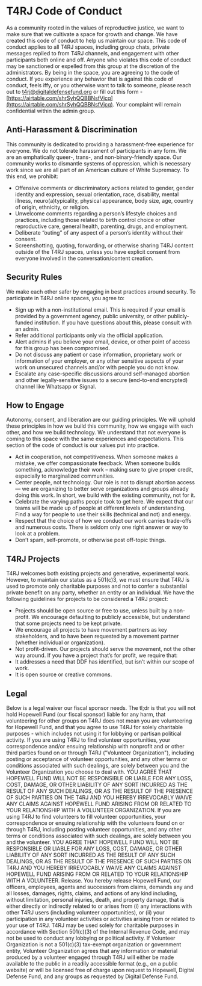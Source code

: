 # T4RJ Code of Conduct

As a community rooted in the values of reproductive justice, we want to make sure that we cultivate a space for growth and change. We have created this code of conduct to help us maintain our space.
This code of conduct applies to all T4RJ spaces, including group chats, private messages replied to from T4RJ channels, and engagement with other participants both online and off. Anyone who violates this code of conduct may be sanctioned or expelled from this group at the discretion of the administrators. By being in the space, you are agreeing to the code of conduct.
If you experience any behavior that is against this code of conduct, feels iffy, or you otherwise want to talk to someone, please reach out to [t4rj@digitaldefensefund.org](mailto:t4rj@digitaldefensefund.org) or fill out this form -[https://airtable.com/shrSyhQQBBNsfVjcq](https://airtable.com/shrSyhQQBBNsfVjcq). Your complaint will remain confidential within the admin group.
## Anti-Harassment & Discrimination
This community is dedicated to providing a harassment-free experience for everyone. We do not tolerate harassment of participants in any form. We are an emphatically queer-, trans-, and non-binary-friendly space. Our community works to dismantle systems of oppression, which is necessary work since we are all part of an American culture of White Supremacy. To this end, we prohibit:
* Offensive comments or discriminatory actions related to gender, gender identity and expression, sexual orientation, race, disability, mental illness, neuro(a)typicality, physical appearance, body size, age, country of origin, ethnicity, or religion.
* Unwelcome comments regarding a person’s lifestyle choices and practices, including those related to birth control choice or other reproductive care, general health, parenting, drugs, and employment.
* Deliberate “outing” of any aspect of a person’s identity without their consent.
* Screenshotting, quoting, forwarding, or otherwise sharing T4RJ content outside of the T4RJ spaces, unless you have explicit consent from everyone involved in the conversation/content creation.
## Security Rules
We make each other safer by engaging in best practices around security. To participate in T4RJ online spaces, you agree to:
* Sign up with a non-institutional email. This is required if your email is provided by a government agency, public university, or other publicly-funded institution. If you have questions about this, please consult with an admin.
* Refer additional participants only via the official application.
* Alert admins if you believe your email, device, or other point of access for this group has been compromised.
* Do not discuss any patient or case information, proprietary work or information of your employer, or any other sensitive aspects of your work on unsecured channels and/or with people you do not know.
* Escalate any case-specific discussions around self-managed abortion and other legally-sensitive issues to a secure (end-to-end encrypted) channel like Whatsapp or Signal.
## How to Engage
Autonomy, consent, and liberation are our guiding principles. We will uphold these principles in how we build this community, how we engage with each other, and how we build technology. We understand that not everyone is coming to this space with the same experiences and expectations. This section of the code of conduct is our values put into practice.
* Act in cooperation, not competitiveness. When someone makes a mistake, we offer compassionate feedback. When someone builds something, acknowledge their work – making sure to give proper credit, especially to marginalized communities.
* Center people, not technology. Our role is not to disrupt abortion access — we are organizing to better serve organizations and groups already doing this work. In short, we build with the existing community, not for it.
* Celebrate the varying paths people took to get here. We expect that our teams will be made up of people at different levels of understanding. Find a way for people to use their skills (technical and not) and energy.
* Respect that the choice of how we conduct our work carries trade-offs and numerous costs. There is seldom only one right answer or way to look at a problem.
* Don’t spam, self-promote, or otherwise post off-topic things.
## T4RJ Projects
T4RJ welcomes both existing projects and generative, experimental work. However, to maintain our status as a 501(c)3, we must ensure that T4RJ is used to promote only charitable purposes and not to confer a substantial private benefit on any party, whether an entity or an individual. We have the following guidelines for projects to be considered a T4RJ project:
* Projects should be open source or free to use, unless built by a non-profit. We encourage defaulting to publicly accessible, but understand that some projects need to be kept private.
* We encourage all projects to have movement partners as key stakeholders, and to have been requested by a movement partner (whether individual or organization).
* Not profit-driven. Our projects should serve the movement, not the other way around.
If you have a project that’s for profit, we require that:
* It addresses a need that DDF has identified, but isn’t within our scope of work.
* It is open source or creative commons.
## Legal
Below is a legal waiver our fiscal sponsor needs. The tl;dr is that you will not hold Hopewell Fund (our fiscal sponsor) liable for any harm, that volunteering for other groups on T4RJ does not mean you are volunteering for Hopewell Fund, and that you agree to use T4RJ for solely charitable purposes - which includes not using it for lobbying or partisan political activity.
If you are using T4RJ to find volunteer opportunities, your correspondence and/or ensuing relationship with nonprofit and or other third parties found on or through T4RJ ("Volunteer Organization"), including posting or acceptance of volunteer opportunities, and any other terms or conditions associated with such dealings, are solely between you and the Volunteer Organization you choose to deal with. YOU AGREE THAT HOPEWELL FUND WILL NOT BE RESPONSIBLE OR LIABLE FOR ANY LOSS, COST, DAMAGE, OR OTHER LIABILITY OF ANY SORT INCURRED AS THE RESULT OF ANY SUCH DEALINGS, OR AS THE RESULT OF THE PRESENCE OF SUCH PARTIES ON THE T4RJ AND YOU HEREBY IRREVOCABLY WAIVE ANY CLAIMS AGAINST HOPEWELL FUND ARISING FROM OR RELATED TO YOUR RELATIONSHIP WITH A VOLUNTEER ORGANIZATION.
If you are using T4RJ to find volunteers to fill volunteer opportunities, your correspondence or ensuing relationship with the volunteers found on or through T4RJ, including posting volunteer opportunities, and any other terms or conditions associated with such dealings, are solely between you and the volunteer. YOU AGREE THAT HOPEWELL FUND WILL NOT BE RESPONSIBLE OR LIABLE FOR ANY LOSS, COST, DAMAGE, OR OTHER LIABILITY OF ANY SORT INCURRED AS THE RESULT OF ANY SUCH DEALINGS, OR AS THE RESULT OF THE PRESENCE OF SUCH PARTIES ON T4RJ AND YOU HEREBY IRREVOCABLY WAIVE ANY CLAIMS AGAINST HOPEWELL FUND ARISING FROM OR RELATED TO YOUR RELATIONSHIP WITH A VOLUNTEER.
Release. You hereby release Hopewell Fund, our officers, employees, agents and successors from claims, demands any and all losses, damages, rights, claims, and actions of any kind including, without limitation, personal injuries, death, and property damage, that is either directly or indirectly related to or arises from (i) any interactions with other T4RJ users (including volunteer opportunities), or (ii) your participation in any volunteer activities or activities arising from or related to your use of T4RJ.
T4RJ may be used solely for charitable purposes in accordance with Section 501(c)(3) of the Internal Revenue Code, and may not be used to conduct any lobbying or political activity. If Volunteer Organization is not a 501(c)(3) tax-exempt organization or government entity, Volunteer Organization agrees that any information or material produced by a volunteer engaged through T4RJ will either be made available to the public in a readily accessible format (e.g., on a public website) or will be licensed free of charge upon request to Hopewell, Digital Defense Fund, and any groups as requested by Digital Defense Fund.



